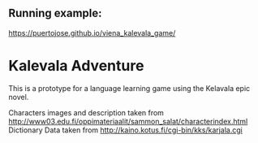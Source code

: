 ## Running example:
 https://puertojose.github.io/viena_kalevala_game/
 
# Kalevala Adventure

This is a prototype for a language learning game using the Kelavala epic novel.

 Characters images and description taken from http://www03.edu.fi/oppimateriaalit/sammon_salat/characterindex.html
 Dictionary Data taken from http://kaino.kotus.fi/cgi-bin/kks/karjala.cgi
